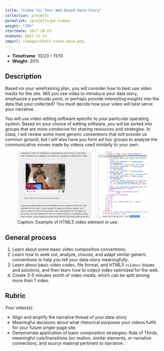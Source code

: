 ```yaml
---
title: "Video for Your Web-Bound Data-Story"
collection: projects
permalink: /projects/p4-video/
weight: "20%"
startdate: 2017-10-23
enddate: 2017-11-13
imgurl: /images/html5-video-main.png
---
```


<ul class="project-top-info">
  <li>
    <b>Timeframe</b>: 10/23 &ndash; 11/13</li>
  <li>
    <b>Weight</b>: 20%</li>
</ul>

## Description

Based on your wireframing plan, you will consider how to best use video media for the site. Will you use video to introduce your data story, emphasize a particular point, or perhaps provide interesting insights into the data that your collected? You must decide how your video will best serve your narrative.

You will use video editing software specific to your particular operating system. Based on your choice of editing software, you will be sorted into groups that are more conducive for sharing resources and strategies. In class, I will review some more generic conventions that will provide us common ground, but I will also have you form <i>ad hoc</i> groups to analyze the communicative moves made by videos used similarly to your own.

<figure id="twitter-css-body" class="figure-inline">
  <img src="/images/html5-video-main.png" alt="Example of HTML5 video element in use." />
  <figcaption>
    Caption: Example of HTML5 video element in use.
  </figcaption>
</figure>

## General process

<ol class="visual-list">

  <li>
    Learn about some basic video composition conventions.</li>
  <li>
    Learn how to seek out, analyze, choose, and adapt similar generic conventions to help you tell your data-story meaningfully.</li>
  <li>
    Learn about basic video codec, file format, and HTML5 <code>&lt;video&gt;</code> issues and solutions, and then learn how to output video optimized for the web.</li>
  <li>
    Create 3-5 minutes worth of video media, which can be split among more than 1 video.</li>
</ol>

## Rubric

Your video(s):

- Align and amplify the narrative thread of your data-story.
- Meaningful decisions about what rhetorical purposes your videos fulfill for your future single-page site.
- Demonstrate application of basic composition strategies: Rule of Thirds, meaningful cuts/transitions (on motion, similar elements, or narrative connection), and source material pertinent to narrative.
